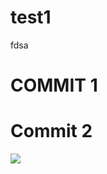 

# test1
fdsa

# COMMIT 1

# Commit 2


<img src="https://cdn.rawgit.com/bpmccurdy/test1/master/img.svg" align="center">



